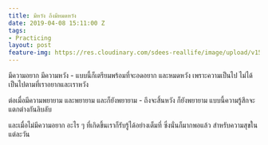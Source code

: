 ```yaml
---
title: มีหวัง ถึงมีหมดหวัง
date: 2019-04-08 15:11:00 Z
tags:
- Practicing
layout: post
feature-img: https://res.cloudinary.com/sdees-reallife/image/upload/v1555658919/sample_feature_img.png
---
```


มีความอยาก มีความหวัง - แบบนี้ก็เตรียมพร้อมที่จะอดอยาก และหมดหวัง เพราะความเป็นไป ไม่ได้เป็นไปตามที่เราอยากและเราหวัง

ต่อเมื่อมีความพยายาม และพยายาม และก็ยังพยายาม - ถึงจะสิ้นหวัง ก็ยังพยายาม แบบนี้ความรู้สึกจะแตกต่างกันลิบลับ

และเมื่อไม่มีความอยาก อะไร ๆ ที่เกิดขึ้นเราก็รับรู้ได้อย่างเต็มที่ ซึ่งนั่นก็มากพอแล้ว สำหรับความสุขในแต่ละวัน
